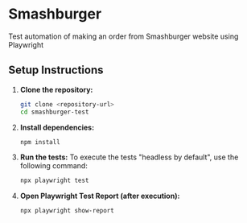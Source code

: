 # Smashburger 

Test automation of making an order from Smashburger website using Playwright

## Setup Instructions

1. **Clone the repository:**
   ```bash
   git clone <repository-url>
   cd smashburger-test
   ```

2. **Install dependencies:**
   ```bash
   npm install
   ```

3. **Run the tests:**
   To execute the tests "headless by default", use the following command:
   ```bash
   npx playwright test
   ```

4. **Open Playwright Test Report (after execution):**
   ```bash
   npx playwright show-report
   ```

